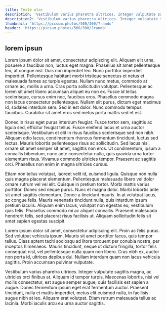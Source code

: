 ```yaml
---
title: Teste olar
description: 'Vestibulum varius pharetra ultrices. Integer vulputate sagittis magna, ac ultricies orci finibus at. Aliquam id tempor turpis. Maecenas lobortis, nisi vel mollis consectetur, est augue semper augue, quis facilisis est sapien a augue. Donec fermentum ipsum eget erat fermentum auctor. Praesent tincidunt, nulla et mattis imperdiet, metus elit euismod nulla, in facilisis augue nibh at leo. Aliquam erat volutpat. Etiam rutrum malesuada tellus ac lacinia. Morbi iaculis arcu eu urna auctor sagittis.'
description2: 'Vestibulum varius pharetra ultrices. Integer vulputate sagittis magna, ac ultricies orci finibus at. Aliquam id tempor turpis. Maecenas lobortis, nisi vel mollis consectetur, est augue semper augue, quis facilisis est sapien a augue. Donec fermentum ipsum eget erat fermentum auctor. Praesent tincidunt, nulla et mattis imperdiet, metus elit euismod nulla, in facilisis augue nibh at leo. Aliquam erat volutpat. Etiam rutrum malesuada tellus ac lacinia. Morbi iaculis arcu eu urna auctor sagittis.'
thumbnail: 'https://picsum.photos/500/300/?rando'
header: 'https://picsum.photos/500/300/?rando'
---
```


## lorem ipsun

Lorem ipsum dolor sit amet, consectetur adipiscing elit. Aliquam elit urna, posuere a faucibus non, luctus eget magna. Phasellus sit amet pellentesque leo, at congue nisl. Duis non imperdiet leo. Nunc porttitor imperdiet imperdiet. Pellentesque habitant morbi tristique senectus et netus et malesuada fames ac turpis egestas. Nullam nunc metus, commodo at ornare ac, mollis a urna. Cras porta sollicitudin volutpat. Pellentesque ac lorem sit amet libero accumsan aliquet eu non ex. Fusce id tellus scelerisque, cursus enim nec, faucibus eros. Phasellus commodo magna non lacus consectetur pellentesque. Nullam elit purus, dictum eget maximus id, sodales interdum sem. Sed in est dolor. Nunc commodo tempus faucibus. Curabitur sit amet eros sed metus porta mattis sed et est.

Donec in risus eget purus interdum feugiat. Fusce tortor sem, sagittis ac ligula sed, efficitur feugiat tellus. Fusce eleifend lacus et urna auctor scelerisque. Vestibulum et elit in risus faucibus scelerisque sed non nibh. Aliquam odio lacus, condimentum rhoncus fermentum tincidunt, luctus sed lectus. Mauris lobortis pellentesque risus ac sollicitudin. Sed lacus nisl, ornare sit amet semper sit amet, sagittis non eros. Ut condimentum, ipsum a convallis bibendum, nunc ante consectetur nulla, quis gravida urna tortor elementum risus. Vivamus commodo ultricies tempor. Praesent ac sagittis orci. Phasellus non enim in magna ultricies cursus.

Etiam non tellus volutpat, laoreet velit id, euismod ligula. Quisque non nulla quis magna placerat elementum. Pellentesque malesuada libero vel dolor ornare rutrum vel vel elit. Quisque in pretium tortor. Morbi mattis varius porttitor. Donec sed neque purus. Nunc et magna dolor. Morbi lobortis ante sit amet sagittis elementum. Donec a tincidunt mauris. In at volutpat lacus, ac congue felis. Mauris venenatis tincidunt nulla, quis interdum ipsum pretium iaculis. Aliquam enim lacus, volutpat non egestas eu, vestibulum quis felis. Phasellus commodo mi ac aliquet convallis. Praesent malesuada hendrerit felis, sed placerat risus facilisis ut. Aliquam sollicitudin felis sit amet sapien egestas suscipit.

Lorem ipsum dolor sit amet, consectetur adipiscing elit. Proin ac felis purus. Sed volutpat vehicula ipsum. Mauris sit amet porttitor lacus, quis tempor tellus. Class aptent taciti sociosqu ad litora torquent per conubia nostra, per inceptos himenaeos. Mauris tincidunt, neque ut dictum fringilla, tortor felis consequat nisl, vel pellentesque nulla quam non libero. Cras nibh ex, auctor non porta id, ultrices dapibus dui. Nullam interdum quam non lacus vehicula sagittis. Proin accumsan pulvinar vulputate.

Vestibulum varius pharetra ultrices. Integer vulputate sagittis magna, ac ultricies orci finibus at. Aliquam id tempor turpis. Maecenas lobortis, nisi vel mollis consectetur, est augue semper augue, quis facilisis est sapien a augue. Donec fermentum ipsum eget erat fermentum auctor. Praesent tincidunt, nulla et mattis imperdiet, metus elit euismod nulla, in facilisis augue nibh at leo. Aliquam erat volutpat. Etiam rutrum malesuada tellus ac lacinia. Morbi iaculis arcu eu urna auctor sagittis.